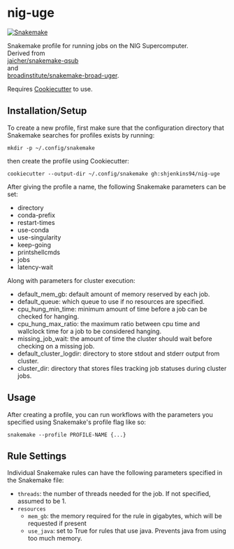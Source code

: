 # nig-uge
[![Snakemake](https://img.shields.io/badge/snakemake-≥5.17-brightgreen.svg)](https://snakemake.bitbucket.io)

Snakemake profile for running jobs on the NIG Supercomputer.  
Derived from  
[jaicher/snakemake-qsub][qsub]  
 and  
[broadinstitute/snakemake-broad-uger][broad].

Requires [Cookiecutter][cookiecutter-repo] to use.  

## Installation/Setup
To create a new profile, first make sure that the configuration directory that Snakemake searches for profiles exists by running:
```
mkdir -p ~/.config/snakemake
```
then create the profile using Cookiecutter:

```
cookiecutter --output-dir ~/.config/snakemake gh:shjenkins94/nig-uge
```

After giving the profile a name, the following Snakemake parameters can be set:

 - directory
 - conda-prefix
 - restart-times
 - use-conda
 - use-singularity
 - keep-going
 - printshellcmds
 - jobs
 - latency-wait

Along with parameters for cluster execution:

 - default_mem_gb: default amount of memory reserved by each job.
 - default_queue: which queue to use if no resources are specified.
 - cpu_hung_min_time: minimum amount of time before a job can be checked for hanging.
 - cpu_hung_max_ratio: the maximum ratio between cpu time and wallclock time for a job to be considered hanging.
 - missing_job_wait: the amount of time the cluster should wait before checking on a missing job.
 - default_cluster_logdir: directory to store stdout and stderr output from cluster.
 - cluster_dir: directory that stores files tracking job statuses during cluster jobs.

## Usage
After creating a profile, you can run workflows with the parameters you specified using Snakemake's profile flag like so:

```
snakemake --profile PROFILE-NAME {...}
```

## Rule Settings

Individual Snakemake rules can have the following parameters specified in the
Snakemake file:
+ `threads`: the number of threads needed for the job. If not specified,
  assumed to be 1.
+ `resources`
    - `mem_gb`: the memory required for the rule in gigabytes, which will be
      requested if present
    - `use_java`: set to True for rules that use java. Prevents java from using too much memory.
    
[qsub]: https://github.com/jaicher/snakemake-sync-bq-sub
[broad]: https://github.com/broadinstitute/snakemake-broad-uger
[cookiecutter-repo]: https://github.com/audreyr/cookiecutter

